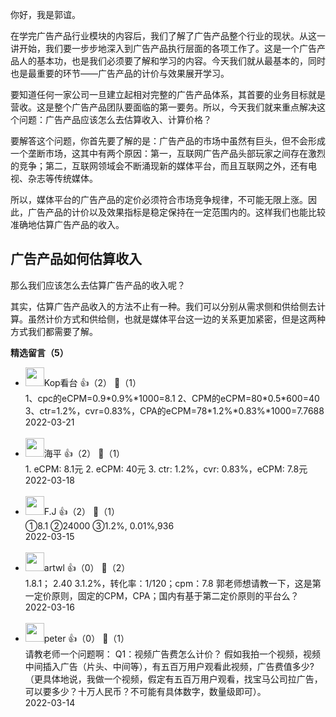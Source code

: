 你好，我是郭谊。

在学完广告产品行业模块的内容后，我们了解了广告产品整个行业的现状。从这一讲开始，我们要一步步地深入到广告产品执行层面的各项工作了。这是一个广告产品人的基本功，也是我们必须要了解和学习的内容。今天我们就从最基本的，同时也是最重要的环节——广告产品的计价与效果展开学习。

要知道任何一家公司一旦建立起相对完整的广告产品体系，其首要的业务目标就是营收。这是整个广告产品团队要面临的第一要务。所以，今天我们就来重点解决这个问题：广告产品应该怎么去估算收入、计算价格？

要解答这个问题，你首先要了解的是：广告产品的市场中虽然有巨头，但不会形成一个垄断市场，这其中有两个原因：第一，互联网广告产品头部玩家之间存在激烈的竞争；第二，互联网领域会不断涌现新的媒体平台，而且互联网之外，还有电视、杂志等传统媒体。

所以，媒体平台的广告产品的定价必须符合市场竞争规律，不可能无限上涨。因此，广告产品的计价以及效果指标是稳定保持在一定范围内的。这样我们也能比较准确地估算广告产品的收入。

## 广告产品如何估算收入

那么我们应该怎么去估算广告产品的收入呢？

其实，估算广告产品收入的方法不止有一种。我们可以分别从需求侧和供给侧去计算。虽然计价方式和供给侧，也就是媒体平台这一边的关系更加紧密，但是这两种方式我们都需要了解。
<div><strong>精选留言（5）</strong></div><ul>
<li><img src="https://wx.qlogo.cn/mmopen/vi_32/Q0j4TwGTfTLFDTSP7aeSBGmAs9maWuKZBsE6WqWics49wfX6Ohs01sRqFFdWa6MCBDWm9p0EgmsIh0AiaLP3NDWg/132" width="30px"><span>Kop看台</span> 👍（2） 💬（1）<div>1、cpc的eCPM=0.9*0.9%*1000=8.1
2、CPM的eCPM=80*0.5*600=40
3、ctr=1.2%，cvr=0.83%，CPA的eCPM=78*1.2%*0.83%*1000=7.7688</div>2022-03-21</li><br/><li><img src="https://static001.geekbang.org/account/avatar/00/0f/6d/82/e059e75c.jpg" width="30px"><span>海平</span> 👍（2） 💬（1）<div>1. eCPM: 8.1元
2. eCPM: 40元
3. ctr: 1.2%，cvr: 0.83%，eCPM: 7.8元</div>2022-03-18</li><br/><li><img src="https://static001.geekbang.org/account/avatar/00/2c/c2/27/0c1aae57.jpg" width="30px"><span>F.J</span> 👍（2） 💬（1）<div>①8.1
②24000
③1.2%, 0.01%,936</div>2022-03-15</li><br/><li><img src="https://static001.geekbang.org/account/avatar/00/15/73/f2/9b6e4371.jpg" width="30px"><span>artwl</span> 👍（0） 💬（2）<div>1.8.1；
2.40
3.1.2%，转化率：1&#47;120；cpm：7.8
郭老师想请教一下，这是第一定价原则，固定的CPM，CPA；国内有基于第二定价原则的平台么？</div>2022-03-16</li><br/><li><img src="https://static001.geekbang.org/account/avatar/00/10/25/87/f3a69d1b.jpg" width="30px"><span>peter</span> 👍（0） 💬（1）<div>请教老师一个问题啊：
Q1：视频广告费怎么计价？
假如我拍一个视频，视频中间插入广告（片头、中间等），有五百万用户观看此视频，广告费值多少?（更具体地说，我做一个视频，假定有五百万用户观看，找宝马公司拉广告，可以要多少？十万人民币？不可能有具体数字，数量级即可）。</div>2022-03-14</li><br/>
</ul>